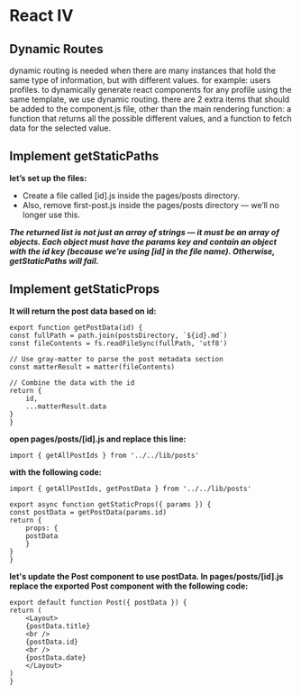 # React IV

## Dynamic Routes

dynamic routing is needed when there are many instances that hold the same type of information, but with different values. for example: users profiles. to dynamically generate react components for any profile using the same template, we use dynamic routing.
there are 2 extra items that should be added to the component.js file, other than the main rendering function: a function that returns all the possible different values, and a function to fetch data for the selected value.

## Implement getStaticPaths

**let’s set up the files:**

* Create a file called [id].js inside the pages/posts directory.
* Also, remove first-post.js inside the pages/posts directory — we’ll no longer use this.

***The returned list is not just an array of strings — it must be an array of objects. Each object must have the params key and contain an object with the id key (because we’re using [id] in the file name). Otherwise, getStaticPaths will fail.***

## Implement getStaticProps

**It will return the post data based on id:**

    export function getPostData(id) {
    const fullPath = path.join(postsDirectory, `${id}.md`)
    const fileContents = fs.readFileSync(fullPath, 'utf8')

    // Use gray-matter to parse the post metadata section
    const matterResult = matter(fileContents)

    // Combine the data with the id
    return {
        id,
        ...matterResult.data
    }
    }

**open pages/posts/[id].js and replace this line:**

    import { getAllPostIds } from '../../lib/posts'

**with the following code:**

    import { getAllPostIds, getPostData } from '../../lib/posts'

    export async function getStaticProps({ params }) {
    const postData = getPostData(params.id)
    return {
        props: {
        postData
        }
    }
    }

**let's update the Post component to use postData. In pages/posts/[id].js replace the exported Post component with the following code:**

    export default function Post({ postData }) {
    return (
        <Layout>
        {postData.title}
        <br />
        {postData.id}
        <br />
        {postData.date}
        </Layout>
    )
    }
